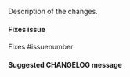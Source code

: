<!--
  Thank you for contributing to RNW! <3

  If you haven't done it yet, please read our
  Contributing Guidelines: https://github.com/necolas/react-native-web/CONTRIBUTING.md

  Please include a close keyword in your commit message body as described in:
  https://help.github.com/articles/closing-issues-via-commit-messages/
-->

Description of the changes.

#### Fixes issue

Fixes #issuenumber

#### Suggested CHANGELOG message

<!-- typically the issue title -->
